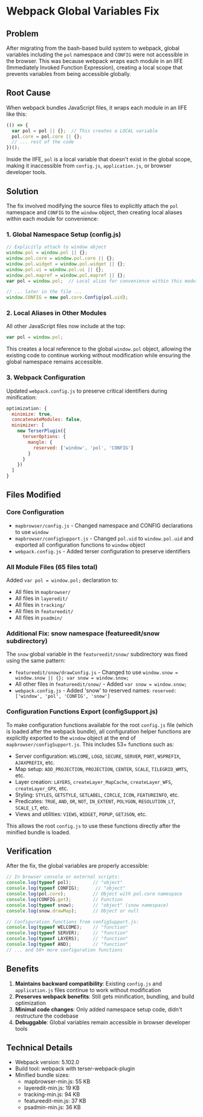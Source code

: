 # Webpack Global Variables Fix

## Problem

After migrating from the bash-based build system to webpack, global variables including the `pol` namespace and `CONFIG` were not accessible in the browser. This was because webpack wraps each module in an IIFE (Immediately Invoked Function Expression), creating a local scope that prevents variables from being accessible globally.

## Root Cause

When webpack bundles JavaScript files, it wraps each module in an IIFE like this:

```javascript
(() => {
  var pol = pol || {};  // This creates a LOCAL variable
  pol.core = pol.core || {};
  // ... rest of the code
})();
```

Inside the IIFE, `pol` is a local variable that doesn't exist in the global scope, making it inaccessible from `config.js`, `application.js`, or browser developer tools.

## Solution

The fix involved modifying the source files to explicitly attach the `pol` namespace and `CONFIG` to the `window` object, then creating local aliases within each module for convenience:

### 1. Global Namespace Setup (config.js)

```javascript
// Explicitly attach to window object
window.pol = window.pol || {};
window.pol.core = window.pol.core || {};
window.pol.widget = window.pol.widget || {};
window.pol.ui = window.pol.ui || {};
window.pol.mapref = window.pol.mapref || {};
var pol = window.pol;  // Local alias for convenience within this module

// ... later in the file ...
window.CONFIG = new pol.core.Config(pol.uid);
```

### 2. Local Aliases in Other Modules

All other JavaScript files now include at the top:

```javascript
var pol = window.pol;
```

This creates a local reference to the global `window.pol` object, allowing the existing code to continue working without modification while ensuring the global namespace remains accessible.

### 3. Webpack Configuration

Updated `webpack.config.js` to preserve critical identifiers during minification:

```javascript
optimization: {
  minimize: true,
  concatenateModules: false,
  minimizer: [
    new TerserPlugin({
      terserOptions: {
        mangle: {
          reserved: ['window', 'pol', 'CONFIG']
        }
      }
    })
  ]
}
```

## Files Modified

### Core Configuration
- `mapbrowser/config.js` - Changed namespace and CONFIG declarations to use `window`
- `mapbrowser/configSupport.js` - Changed `pol.uid` to `window.pol.uid` and exported all configuration functions to `window` object
- `webpack.config.js` - Added terser configuration to preserve identifiers

### All Module Files (65 files total)
Added `var pol = window.pol;` declaration to:
- All files in `mapbrowser/`
- All files in `layeredit/`
- All files in `tracking/`
- All files in `featureedit/`
- All files in `psadmin/`

### Additional Fix: snow namespace (featureedit/snow subdirectory)
The `snow` global variable in the `featureedit/snow/` subdirectory was fixed using the same pattern:
- `featureedit/snow/drawConfig.js` - Changed to use `window.snow = window.snow || {}; var snow = window.snow;`
- All other files in `featureedit/snow/` - Added `var snow = window.snow;`
- `webpack.config.js` - Added 'snow' to reserved names: `reserved: ['window', 'pol', 'CONFIG', 'snow']`

### Configuration Functions Export (configSupport.js)
To make configuration functions available for the root `config.js` file (which is loaded after the webpack bundle), all configuration helper functions are explicitly exported to the `window` object at the end of `mapbrowser/configSupport.js`. This includes 53+ functions such as:
- Server configuration: `WELCOME`, `LOGO`, `SECURE`, `SERVER`, `PORT`, `WSPREFIX`, `AJAXPREFIX`, etc.
- Map setup: `ADD_PROJECTION`, `PROJECTION`, `CENTER`, `SCALE`, `TILEGRID_WMTS`, etc.
- Layer creation: `LAYERS`, `createLayer_MapCache`, `createLayer_WFS`, `createLayer_GPX`, etc.
- Styling: `STYLES`, `GETSTYLE`, `SETLABEL`, `CIRCLE`, `ICON`, `FEATUREINFO`, etc.
- Predicates: `TRUE`, `AND`, `OR`, `NOT`, `IN_EXTENT`, `POLYGON`, `RESOLUTION_LT`, `SCALE_LT`, etc.
- Views and utilities: `VIEWS`, `WIDGET`, `POPUP`, `GETJSON`, etc.

This allows the root `config.js` to use these functions directly after the minified bundle is loaded.

## Verification

After the fix, the global variables are properly accessible:

```javascript
// In browser console or external scripts:
console.log(typeof pol);        // "object"
console.log(typeof CONFIG);      // "object"
console.log(pol.core);          // Object with pol.core namespace
console.log(CONFIG.get);        // Function
console.log(typeof snow);       // "object" (snow namespace)
console.log(snow.drawMap);      // Object or null

// Configuration functions from configSupport.js:
console.log(typeof WELCOME);    // "function"
console.log(typeof SERVER);     // "function"
console.log(typeof LAYERS);     // "function"
console.log(typeof AND);        // "function"
// ... and 50+ more configuration functions
```

## Benefits

1. **Maintains backward compatibility**: Existing `config.js` and `application.js` files continue to work without modification
2. **Preserves webpack benefits**: Still gets minification, bundling, and build optimization
3. **Minimal code changes**: Only added namespace setup code, didn't restructure the codebase
4. **Debuggable**: Global variables remain accessible in browser developer tools

## Technical Details

- Webpack version: 5.102.0
- Build tool: webpack with terser-webpack-plugin
- Minified bundle sizes:
  - mapbrowser-min.js: 55 KB
  - layeredit-min.js: 19 KB
  - tracking-min.js: 94 KB
  - featureedit-min.js: 37 KB
  - psadmin-min.js: 36 KB
